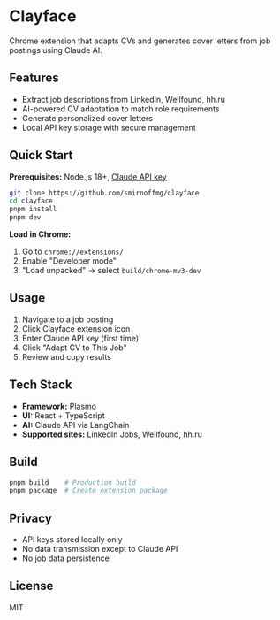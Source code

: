 # Clayface

Chrome extension that adapts CVs and generates cover letters from job postings using Claude AI.

## Features

- Extract job descriptions from LinkedIn, Wellfound, hh.ru
- AI-powered CV adaptation to match role requirements  
- Generate personalized cover letters
- Local API key storage with secure management

## Quick Start

**Prerequisites:** Node.js 18+, [Claude API key](https://console.anthropic.com/)

```bash
git clone https://github.com/smirnoffmg/clayface
cd clayface
pnpm install
pnpm dev
```

**Load in Chrome:**
1. Go to `chrome://extensions/`
2. Enable "Developer mode" 
3. "Load unpacked" → select `build/chrome-mv3-dev`

## Usage

1. Navigate to a job posting
2. Click Clayface extension icon
3. Enter Claude API key (first time)
4. Click "Adapt CV to This Job"
5. Review and copy results

## Tech Stack

- **Framework:** Plasmo
- **UI:** React + TypeScript  
- **AI:** Claude API via LangChain
- **Supported sites:** LinkedIn Jobs, Wellfound, hh.ru

## Build

```bash
pnpm build    # Production build
pnpm package  # Create extension package
```

## Privacy

- API keys stored locally only
- No data transmission except to Claude API
- No job data persistence

## License

MIT